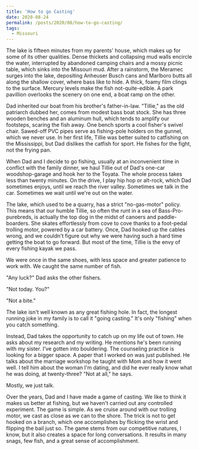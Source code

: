 ```yaml
---
title: 'How to go Casting'
date: 2020-08-24
permalink: /posts/2020/08/how-to-go-casting/
tags:
  - Missouri
---
```


The lake is fifteen minutes from my parents' house, which makes up for some of its other
qualities. Dense thickets and collapsing mud walls encircle the water, interrupted by abandoned
camping chairs and a mossy picnic table, which sinks into the Missouri mud. After a rainstorm, the
Meramec surges into the lake, depositing Anheuser Busch cans and Marlboro butts all along the
shallow cover, where bass like to hide. A thick, foamy film clings to the surface. Mercury levels
make the fish not-quite-edible. A park pavillion overlooks the scenery on one end, a boat ramp on
the other.

Dad inherited our boat from his brother's father-in-law. "Tillie," as the old patriarch dubbed her,
comes from modest bass boat stock. She has three wooden benches and an aluminum hull, which tends
to amplify our footsteps, scaring the fish away. One bench sports a cool fisher's swivel
chair. Sawed-off PVC pipes serve as fishing-pole holders on the gunnel, which we never use. In her
first life, Tillie was better suited to catfishing on the Mississippi, but Dad dislikes the catfish
for sport. He fishes for the fight, not the frying pan.

When Dad and I decide to go fishing, usually at an inconvenient time in conflict with the family
dinner, we haul Tillie out of Dad's one-car woodshop-garage and hook her to the Toyata. The whole
process takes less than twenty minutes. On the drive, I play hip hop or alt-rock, which Dad
sometimes enjoys, until we reach the river valley. Sometimes we talk in the car. Sometimes we wait
until we're out on the water.

The lake, which used to be a quarry, has a strict "no-gas-motor" policy. This means that our humble
Tillie, so often the runt in a sea of Bass-Pro-purebreds, is actually the top dog in the midst of
canoers and paddle-boarders. She skates effortlessly from cove to cove thanks to a foot-pedal
trolling motor, powered by a car battery. Once, Dad hooked up the cables wrong, and we couldn't
figure out why we were having such a hard time getting the boat to go forward. But most of the
time, Tillie is the envy of every fishing kayak we pass.

We were once in the same shoes, with less space and greater patience to work with. We caught the
same number of fish.

"Any luck?" Dad asks the other fishers.

"Not today. You?"

"Not a bite."

The lake isn't well known as any great fishing hole. In fact, the longest running joke in my family
is to call it "going casting." It's only "fishing" when you catch something.

Instead, Dad takes the opportunity to catch up on my life out of town. He asks about my research
and my writing. He mentions he's been running with my sister. I've gotten into bouldering. The
counseling practice is looking for a bigger space. A paper that I worked on was just published. He
talks about the marriage workshop he taught with Mom and how it went well. I tell him about the
woman I'm dating, and did he ever really know what he was doing, at twenty-three? "Not at all," he
says. 

Mostly, we just talk.

Over the years, Dad and I have made a game of casting. We like to think it makes us better at
fishing, but we haven't carried out any controlled experiment. The game is simple. As we cruise
around with our trolling motor, we cast as close as we can to the shore. The trick is not to get
hooked on a branch, which one accomplishes by flicking the wrist and flipping the bail just so. The
game stems from our competitive natures, I know, but it also creates a space for long
conversations. It results in many snags, few fish, and a great sense of accomplishment.
